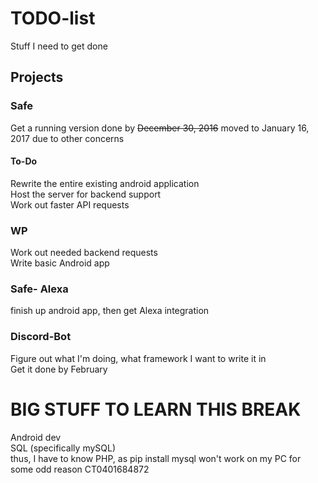 # TODO-list
Stuff I need to get done


## Projects

### Safe
Get a running version done by ~~December 30, 2016~~ moved to January 16, 2017 due to other concerns  

#### To-Do 
Rewrite the entire existing android application  
Host the server for backend support  
Work out faster API requests  

### WP
Work out needed backend requests  
Write basic Android app  

### Safe- Alexa
finish up android app, then get Alexa integration  

### Discord-Bot
Figure out what I'm doing, what framework I want to write it in  
Get it done by February

# BIG STUFF TO LEARN THIS BREAK
Android dev  
SQL (specifically mySQL)  
thus, I have to know PHP, as pip install mysql won't work on my PC for some odd reason
CT0401684872
